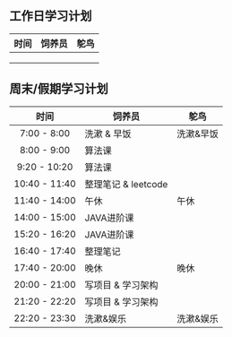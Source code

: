 



## 工作日学习计划

| 时间 | 饲养员 | 鸵鸟 |
| :--: | ------ | ---- |
|      |        |      |
|      |        |      |
|      |        |      |

## 周末/假期学习计划

|     时间      | 饲养员              | 鸵鸟      |
| :-----------: | ------------------- | --------- |
|  7:00 - 8:00  | 洗漱 & 早饭         | 洗漱&早饭 |
|  8:00 - 9:00  | 算法课              |           |
| 9:20 - 10:20  | 算法课              |           |
| 10:40 - 11:40 | 整理笔记 & leetcode |           |
| 11:40 - 14:00 | 午休                | 午休      |
| 14:00 - 15:00 | JAVA进阶课          |           |
| 15:20 - 16:20 | JAVA进阶课          |           |
| 16:40 - 17:40 | 整理笔记            |           |
| 17:40 - 20:00 | 晚休                | 晚休      |
| 20:00 - 21:00 | 写项目 & 学习架构   |           |
| 21:20 - 22:20 | 写项目 & 学习架构   |           |
| 22:20 - 23:30 | 洗漱&娱乐           | 洗漱&娱乐 |

